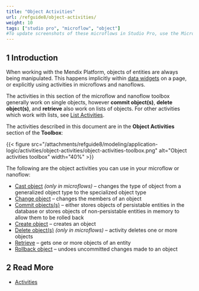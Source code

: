 ```yaml
---
title: "Object Activities"
url: /refguide8/object-activities/
weight: 10
tags: ["studio pro", "microflow", "object"]
#To update screenshots of these microflows in Studio Pro, use the Microflow Screenshots app.
---
```


## 1 Introduction

When working with the Mendix Platform, objects of entities are always being manipulated. This happens implicitly within [data widgets](/refguide8/data-widgets/) on a page, or explicitly using activities in microflows and nanoflows.

The activities in this section of the microflow and nanoflow toolbox generally work on single objects, however **commit object(s)**, **delete object(s)**, and **retrieve** also work on lists of objects. For other activities which work with lists, see [List Activities](/refguide8/list-activities/).

The activities described in this document are in the **Object Activities** section of the **Toolbox**:

{{< figure src="/attachments/refguide8/modeling/application-logic/activities/object-activities/object-activities-toolbox.png" alt="Object activities toolbox"   width="40%"  >}}

The following are the object activities you can use in your microflow or nanoflow:

* [Cast object](/refguide8/cast-object/) *(only in microflows)* – changes the type of object from a generalized object type to the specialized object type
* [Change object](/refguide8/change-object/) – changes the members of an object
* [Commit objects(s)](/refguide8/committing-objects/) – either stores objects of persistable entities in the database or stores objects of non-persistable entities in memory to allow them to be rolled back
* [Create object](/refguide8/create-object/) – creates an object
* [Delete object(s)](/refguide8/deleting-objects/) *(only in microflows)* – activity deletes one or more objects
* [Retrieve](/refguide8/retrieve/) – gets one or more objects of an entity
* [Rollback object](/refguide8/rollback-object/) – undoes uncommitted changes made to an object

## 2 Read More

* [Activities](/refguide8/activities/)
